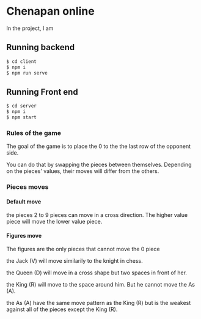 # Chenapan online

In the project, I am 

## Running backend

```sh
$ cd client
$ npm i 
$ npm run serve
```

## Running Front end

```sh
$ cd server
$ npm i
$ npm start

```
### Rules of the game

The goal of the game is to place the 0 to the the last row of the opponent side.

You can do that by swapping the pieces between themselves. Depending on the pieces' values, their moves will differ from the others.

### Pieces moves

#### Default move
the pieces 2 to 9 pieces can move in a cross direction. The higher value piece will move the lower value piece.

#### Figures move
The figures are the only pieces that cannot move the 0 piece

the Jack (V) will move similarily to the knight in chess. 

the Queen (D) will move in a cross shape but two spaces in front of her.

the King (R) will move to the space around him. But he cannot move the As (A).

the As (A) have the same move pattern as the King (R) but is the weakest against all of the pieces except the King (R).


